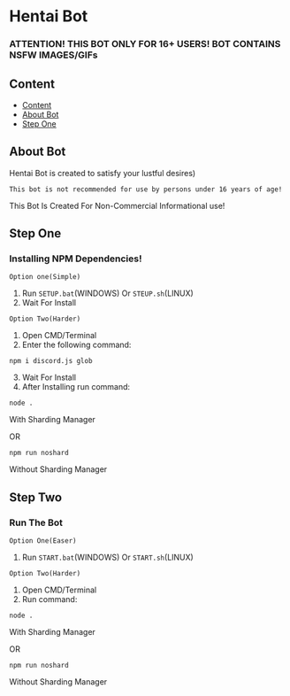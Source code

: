 # Hentai Bot
### ATTENTION! THIS BOT ONLY FOR 16+ USERS! BOT CONTAINS NSFW IMAGES/GIFs

## Content
- [Content](https://github.com/Andrew-Zex/hentaibot/blob/main/README.md#content)
- [About Bot](https://github.com/Andrew-Zex/hentaibot/blob/main/README.md#about-bot)
- [Step One](https://github.com/Andrew-Zex/hentaibot/blob/main/README.md#about-bot)

## About Bot
Hentai Bot is created to satisfy your lustful desires)

```fix
This bot is not recommended for use by persons under 16 years of age!
```

This Bot Is Created For Non-Commercial Informational use!

## Step One
### Installing NPM Dependencies!

``Option one(Simple)``
1. Run ``SETUP.bat``(WINDOWS) Or ``STEUP.sh``(LINUX) 
2. Wait For Install

``Option Two(Harder)``
1. Open CMD/Terminal
2. Enter the following command:
```
npm i discord.js glob
```
3. Wait For Install
4. After Installing run command:
```
node .
``` 
With Sharding Manager

OR
```
npm run noshard
```
Without Sharding Manager

## Step Two
### Run The Bot

``Option One(Easer)``

1. Run ``START.bat``(WINDOWS) Or ``START.sh``(LINUX)

``Option Two(Harder)``
1. Open CMD/Terminal
2. Run command:
```
node .
``` 
With Sharding Manager

OR
```
npm run noshard
```
Without Sharding Manager
